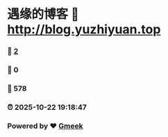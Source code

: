 # 遇缘的博客 :link: http://blog.yuzhiyuan.top 
### :page_facing_up: [2](http://blog.yuzhiyuan.top/tag.html) 
### :speech_balloon: 0 
### :hibiscus: 578 
### :alarm_clock: 2025-10-22 19:18:47 
### Powered by :heart: [Gmeek](https://github.com/Meekdai/Gmeek)
